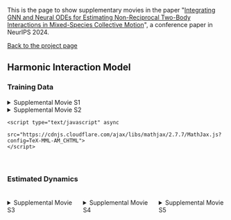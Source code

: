 This is the page to show supplementary movies in the paper "[Integrating GNN and Neural ODEs for Estimating Non-Reciprocal Two-Body Interactions in Mixed-Species Collective Motion](https://openreview.net/forum?id=qwl3EiDi9r)", a conference paper in NeurIPS 2024.

[Back to the project page](https://github.com/MasahitoUWAMICHI/collectiveMotionNN)

## Harmonic Interaction Model

### Training Data

<div style="display: flex; flex-wrap: wrap; gap: 20px;">
    <div style="flex: 1;">
        <details>
            <summary>Supplemental Movie S1</summary>
            <video width="600" controls>
                <source src="Supplemental_Movie_S1.mp4" type="video/mp4">
                Your browser does not support the video tag.
            </video>
            <p><em>This code is a result of numerical simulation with a smaller strength of friction, \(\rho = 1 \times 10^{-2}\).</em></p>
        </details>
    <div style="flex: 1;">
        <details>
            <summary>Supplemental Movie S2</summary>
            <video width="600" controls>
                <source src="Supplemental_Movie_S2.mp4" type="video/mp4">
                Your browser does not support the video tag.
            </video>
            <p><em>This code is a result of numerical simulation with a larger strength of friction, <span>\(\rho = 1 \times 10^{-1}\)</span>.</em></p>
        </details>
    </div>
    
    <script type="text/javascript" async
      src="https://cdnjs.cloudflare.com/ajax/libs/mathjax/2.7.7/MathJax.js?config=TeX-MML-AM_CHTML">
    </script>
</div>

### Estimated Dynamics

<div style="display: flex; flex-wrap: wrap; gap: 20px;">
    <div style="flex: 1;">
        <details>
            <summary>Supplemental Movie S3</summary>
            <video width="600" controls>
                <source src="Supplemental_Movie_S3.mp4" type="video/mp4">
                Your browser does not support the video tag.
            </video>
        </details>
    </div>
    <div style="flex: 1;">
        <details>
            <summary>Supplemental Movie S4</summary>
            <video width="600" controls>
                <source src="Supplemental_Movie_S4.mp4" type="video/mp4">
                Your browser does not support the video tag.
            </video>
        </details>
    </div>
    <div style="flex: 1;">
        <details>
            <summary>Supplemental Movie S5</summary>
            <video width="600" controls>
                <source src="Supplemental_Movie_S5.mp4" type="video/mp4">
                Your browser does not support the video tag.
            </video>
        </details>
    </div>
</div>

